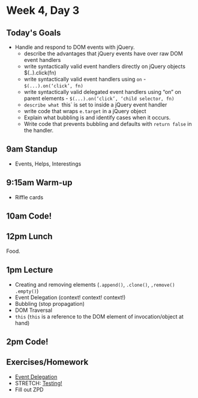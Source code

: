 # Week 4, Day 3

## Today's Goals

- Handle and respond to DOM events with jQuery.
  - describe the advantages that jQuery events have over raw DOM event handlers
  - write syntactically valid event handlers directly on jQuery objects $(..).click(fn)
  - write syntactically valid event handlers using `on` - `$(...).on(‘click’, fn)`
  - write syntactically valid delegated event handlers using “on” on parent elements - `$(...).on(‘click’, ‘child selector, fn)`
  - `describe what `this` is set to inside a jQuery event handler
  - write code that wraps `e.target` in a jQuery object
  - Explain what bubbling is and identify cases when it occurs.
  - Write code that prevents bubbling and defaults with `return false` in the handler.

## 9am Standup

- Events, Helps, Interestings

## 9:15am Warm-up

- Riffle cards

## 10am Code!

## 12pm Lunch

Food.

## 1pm Lecture

- Creating and removing elements (`.append()`, `.clone()`, `,remove()` `.empty()`)
- Event Delegation (context! context! context!)
- Bubbling (stop propagation)
- DOM Traversal
- `this` (`this` is a reference to the DOM element of invocation/object at hand)

## 2pm Code!

## Exercises/Homework

- [Event Delegation](https://github.com/gSchool/g11-course-curriculum/tree/master/week04/04_exercises/js-event-delegation)
- STRETCH: [Testing!](https://github.com/gSchool/js-conditional-and-loop-fundamentals)
- Fill out ZPD
